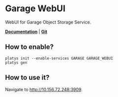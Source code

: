 # Garage WebUI

WebUI for Garage Object Storage Service.

**[Documentation](https://github.com/khairul169/garage-webui)** | **[Git](https://github.com/khairul169/garage-webui)**

## How to enable?

```
platys init --enable-services GARAGE GARAGE_WEBUI
platys gen
```

## How to use it?

Navigate to <http://10.156.72.248:3909>.





